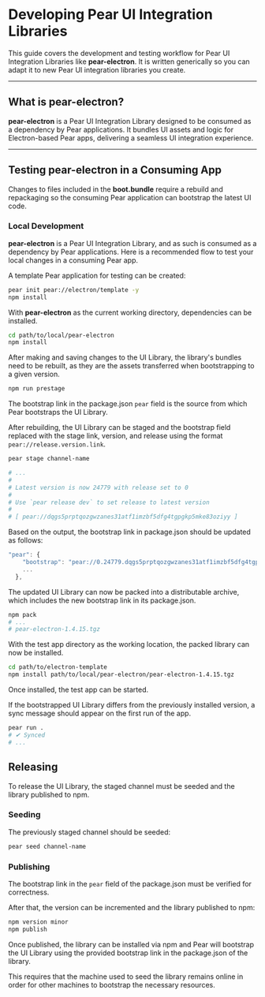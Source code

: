# Developing Pear UI Integration Libraries

This guide covers the development and testing workflow for Pear UI Integration Libraries like **pear-electron**. It is written generically so you can adapt it to new Pear UI integration libraries you create.

---

## What is pear-electron?

**pear-electron** is a Pear UI Integration Library designed to be consumed as a dependency by Pear applications. It bundles UI assets and logic for Electron-based Pear apps, delivering a seamless UI integration experience. 

---

## Testing pear-electron in a Consuming App
Changes to files included in the **boot.bundle** require a rebuild and repackaging so the consuming Pear application can bootstrap the latest UI code.

### Local Development

**pear-electron** is a Pear UI Integration Library, and as such is consumed as a dependency by Pear applications. Here is a recommended flow to test your local changes in a consuming Pear app.

A template Pear application for testing can be created:

```bash
pear init pear://electron/template -y
npm install
```

With **pear-electron** as the current working directory, dependencies can be installed.

```bash
cd path/to/local/pear-electron
npm install
```

After making and saving changes to the UI Library, the library's bundles need to be rebuilt, as they are the assets transferred when bootstrapping to a given version.

```bash
npm run prestage
```

The bootstrap link in the package.json ```pear``` field is the source from which Pear bootstraps the UI Library.

After rebuilding, the UI Library can be staged and the bootstrap field replaced with the stage link, version, and release using the format ```pear://release.version.link```.

```bash
pear stage channel-name

# ...
#
# Latest version is now 24779 with release set to 0
#
# Use `pear release dev` to set release to latest version
#
# [ pear://dqgs5prptqozgwzanes31atf1imzbf5dfg4tgpgkp5mke83oziyy ]
```

Based on the output, the bootstrap link in package.json should be updated as follows:

```js
"pear": {
    "bootstrap": "pear://0.24779.dqgs5prptqozgwzanes31atf1imzbf5dfg4tgpgkp5mke83oziyy",
    ...
  },
```

The updated UI Library can now be packed into a distributable archive, which includes the new bootstrap link in its package.json.

```bash #
npm pack
# ...
# pear-electron-1.4.15.tgz
```

With the test app directory as the working location, the packed library can now be installed.

```bash #
cd path/to/electron-template
npm install path/to/local/pear-electron/pear-electron-1.4.15.tgz
```

Once installed, the test app can be started.

If the bootstrapped UI Library differs from the previously installed version, a sync message should appear on the first run of the app.

```bash
pear run .
# ✔ Synced 
# ...
```

## Releasing

To release the UI Library, the staged channel must be seeded and the library published to npm.

### Seeding

The previously staged channel should be seeded:

```bash
pear seed channel-name
```

### Publishing

The bootstrap link in the ```pear``` field of the package.json must be verified for correctness.

After that, the version can be incremented and the library published to npm:

```bash
npm version minor
npm publish
```

Once published, the library can be installed via npm and Pear will bootstrap the UI Library using the provided bootstrap link in the package.json of the library.

This requires that the machine used to seed the library remains online in order for other machines to bootstrap the necessary resources.
